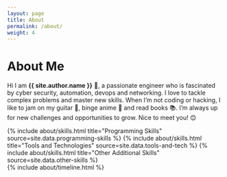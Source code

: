 ```yaml
---
layout: page
title: About
permalink: /about/
weight: 4
---
```


# **About Me**

Hi I am **{{ site.author.name }}** :wave:, a passionate engineer who is fascinated by cyber security, automation, devops and networking. I love to tackle complex problems and master new skills. When I’m not coding or hacking, I like to jam on my guitar 🎸, binge anime 🍿 and read books 📚. I’m always up for new challenges and opportunities to grow. Nice to meet you! 😊


<div class="row">
{% include about/skills.html title="Programming Skills" source=site.data.programming-skills %}
{% include about/skills.html title="Tools and Technologies" source=site.data.tools-and-tech %}
{% include about/skills.html title="Other Additional Skills" source=site.data.other-skills %}
</div>

<div class="row">
{% include about/timeline.html %}
</div>
